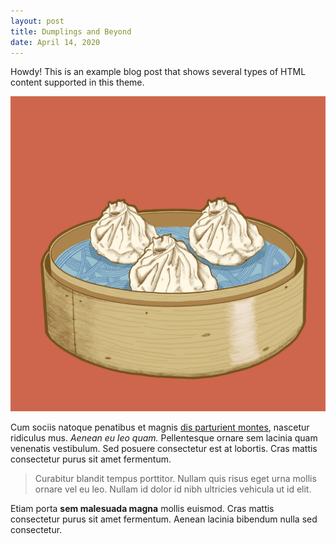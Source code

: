 ```yaml
---
layout: post
title: Dumplings and Beyond
date: April 14, 2020
---
```



<div class="message">
  Howdy! This is an example blog post that shows several types of HTML content supported in this theme.
</div>

![dandan noodles from Tiger Fork](public/images/Soup_Dumpling.jpg)

Cum sociis natoque penatibus et magnis <a href="#">dis parturient montes</a>, nascetur ridiculus mus. *Aenean eu leo quam.* Pellentesque ornare sem lacinia quam venenatis vestibulum. Sed posuere consectetur est at lobortis. Cras mattis consectetur purus sit amet fermentum.

> Curabitur blandit tempus porttitor. Nullam quis risus eget urna mollis ornare vel eu leo. Nullam id dolor id nibh ultricies vehicula ut id elit.

Etiam porta **sem malesuada magna** mollis euismod. Cras mattis consectetur purus sit amet fermentum. Aenean lacinia bibendum nulla sed consectetur.



